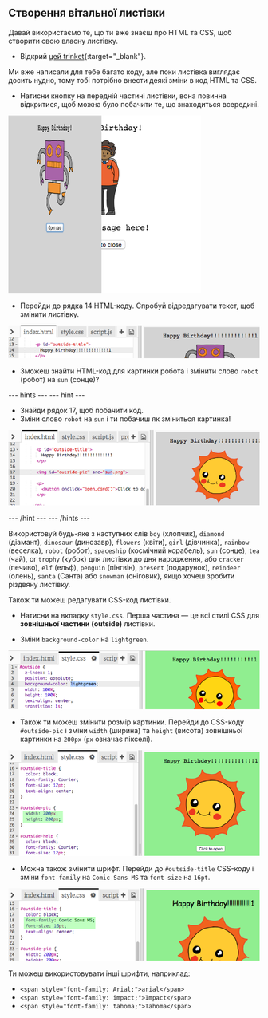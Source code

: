 ## Створення вітальної листівки

Давай використаємо те, що ти вже знаєш про HTML та CSS, щоб створити свою власну листівку.

+ Відкрий [цей trinket](https://trinket.io/html/b33e4f4ca8){:target="_blank"}.

Ми вже написали для тебе багато коду, але поки листівка виглядає досить нудно, тому тобі потрібно внести деякі зміни в код HTML та CSS.

+ Натисни кнопку на передній частині листівки, вона повинна відкритися, щоб можна було побачити те, що знаходиться всередині.

![знімок екрана](images/birthday-click.png)

+ Перейди до рядка 14 HTML-коду. Спробуй відредагувати текст, щоб змінити листівку.

![знімок екрана](images/birthday-card-html.png)

+ Зможеш знайти HTML-код для картинки робота і змінити слово `robot` (робот) на `sun` (сонце)?

\--- hints \--- \--- hint \---

+ Знайди рядок 17, щоб побачити код.
+ Зміни слово `robot` на `sun` і ти побачиш як зміниться картинка!

![знімок екрана](images/birthday-card-sun.png)

\--- /hint \--- \--- /hints \---

Використовуй будь-яке з наступних слів `boy` (хлопчик), `diamond` (діамант), `dinosaur` (динозавр), `flowers` (квіти), `girl` (дівчинка), `rainbow` (веселка), `robot` (робот), `spaceship` (космічний корабель), `sun` (сонце), `tea` (чай), or `trophy` (кубок) для листівки до дня народження, або `cracker` (печиво), `elf` (ельф), `penguin` (пінгвін), `present` (подарунок), `reindeer` (олень), `santa` (Санта) або `snowman` (сніговик), якщо хочеш зробити різдвяну листівку.

Також ти можеш редагувати CSS-код листівки.

+ Натисни на вкладку `style.css`. Перша частина — це всі стилі CSS для **зовнішньої частини (outside)** листівки.

+ Зміни `background-color` на `lightgreen`.

![знімок екрана](images/birthday-card-outside.png)

+ Також ти можеш змінити розмір картинки. Перейди до CSS-коду `#outside-pic` і зміни `width` (ширина) та `height` (висота) зовнішньої картинки на `200px` (`px` означає пікселі).

![знімок екрана](images/birthday-card-size.png)

+ Можна також змінити шрифт. Перейди до `#outside-title` CSS-коду і зміни `font-family` на `Comic Sans MS` та `font-size` на `16pt`.

![знімок екрана](images/birthday-card-font.png)

Ти можеш використовувати інші шрифти, наприклад:

+ `<span style="font-family: Arial;">arial</span>`
+ `<span style="font-family: impact;">Impact</span>`
+ `<span style="font-family: tahoma;">Tahoma</span>`